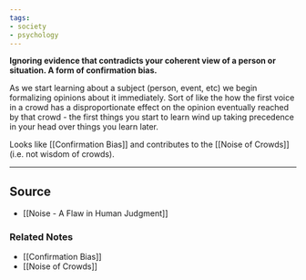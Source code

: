 ```yaml
---
tags:
- society
- psychology
---
```

**Ignoring evidence that contradicts your coherent view of a person or situation. A form of confirmation bias.**

As we start learning about a subject (person, event, etc) we begin formalizing opinions about it immediately. Sort of like the how the first voice in a crowd has a disproportionate effect on the opinion eventually reached by that crowd - the first things you start to learn wind up taking precedence in your head over things you learn later.

Looks like [[Confirmation Bias]] and contributes to the [[Noise of Crowds]] (i.e. not wisdom of crowds). 

---

## Source
- [[Noise - A Flaw in Human Judgment]]

### Related Notes
- [[Confirmation Bias]] 
- [[Noise of Crowds]]